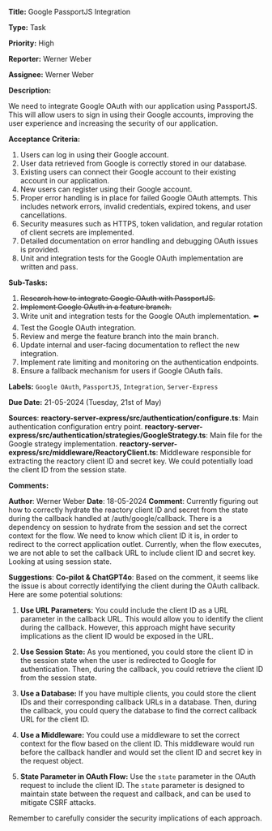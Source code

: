 **Title:** Google PassportJS Integration

**Type:** Task

**Priority:** High

**Reporter:** Werner Weber

**Assignee:** Werner Weber

**Description:**

We need to integrate Google OAuth with our application using PassportJS. This will allow users to sign in using their Google accounts, improving the user experience and increasing the security of our application.

**Acceptance Criteria:**

1. Users can log in using their Google account.
2. User data retrieved from Google is correctly stored in our database.
3. Existing users can connect their Google account to their existing account in our application.
4. New users can register using their Google account.
5. Proper error handling is in place for failed Google OAuth attempts. This includes network errors, invalid credentials, expired tokens, and user cancellations.
6. Security measures such as HTTPS, token validation, and regular rotation of client secrets are implemented.
7. Detailed documentation on error handling and debugging OAuth issues is provided.
8. Unit and integration tests for the Google OAuth implementation are written and pass.

**Sub-Tasks:**

1. ~~Research how to integrate Google OAuth with PassportJS.~~
2. ~~Implement Google OAuth in a feature branch.~~ 
3. Write unit and integration tests for the Google OAuth implementation. ⬅️
4. Test the Google OAuth integration.
5. Review and merge the feature branch into the main branch.
6. Update internal and user-facing documentation to reflect the new integration.
7. Implement rate limiting and monitoring on the authentication endpoints.
8. Ensure a fallback mechanism for users if Google OAuth fails.

**Labels:** `Google OAuth`, `PassportJS`, `Integration`, `Server-Express`

**Due Date:** 21-05-2024 (Tuesday, 21st of May)

**Sources**:
**reactory-server-express/src/authentication/configure.ts**: Main authentication configuration entry point.
**reactory-server-express/src/authentication/strategies/GoogleStrategy.ts**: Main file for the Google strategy implementation.
**reactory-server-express/src/middleware/ReactoryClient.ts**: Middleware responsible for extracting the reactory client ID and secret key. We could potentially load the client ID from the session state.

**Comments:**

**Author**: Werner Weber
**Date**: 18-05-2024
**Comment**: Currently figuring out how to correctly hydrate the reactory client ID and secret from the state during the callback handled at /auth/google/callback. There is a dependency on session to hydrate from the session and set the correct context for the flow. We need to know which client ID it is, in order to redirect to the correct application outlet. Currently, when the flow executes, we are not able to set the callback URL to include client ID and secret key. Looking at using session state.

**Suggestions**:
**Co-pilot & ChatGPT4o**:
Based on the comment, it seems like the issue is about correctly identifying the client during the OAuth callback. Here are some potential solutions:

1. **Use URL Parameters:** You could include the client ID as a URL parameter in the callback URL. This would allow you to identify the client during the callback. However, this approach might have security implications as the client ID would be exposed in the URL.

2. **Use Session State:** As you mentioned, you could store the client ID in the session state when the user is redirected to Google for authentication. Then, during the callback, you could retrieve the client ID from the session state.

3. **Use a Database:** If you have multiple clients, you could store the client IDs and their corresponding callback URLs in a database. Then, during the callback, you could query the database to find the correct callback URL for the client ID.

4. **Use a Middleware:** You could use a middleware to set the correct context for the flow based on the client ID. This middleware would run before the callback handler and would set the client ID and secret key in the request object.

5. **State Parameter in OAuth Flow:** Use the `state` parameter in the OAuth request to include the client ID. The `state` parameter is designed to maintain state between the request and callback, and can be used to mitigate CSRF attacks.

Remember to carefully consider the security implications of each approach.
